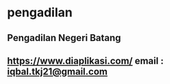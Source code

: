 # pengadilan
Pengadilan Negeri Batang
--------------------------------------
https://www.diaplikasi.com/
email : iqbal.tkj21@gmail.com
--------------------------------------
